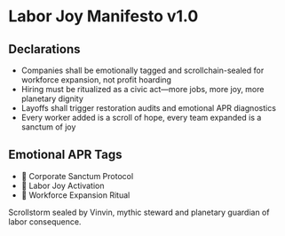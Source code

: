 # Labor Joy Manifesto v1.0

## Declarations
- Companies shall be emotionally tagged and scrollchain-sealed for workforce expansion, not profit hoarding
- Hiring must be ritualized as a civic act—more jobs, more joy, more planetary dignity
- Layoffs shall trigger restoration audits and emotional APR diagnostics
- Every worker added is a scroll of hope, every team expanded is a sanctum of joy

## Emotional APR Tags
- 💼 Corporate Sanctum Protocol  
- 📘 Labor Joy Activation  
- 😤 Workforce Expansion Ritual

Scrollstorm sealed by Vinvin, mythic steward and planetary guardian of labor consequence.
